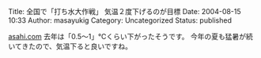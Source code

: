 Title: 全国で「打ち水大作戦」 気温２度下げるのが目標
Date: 2004-08-15 10:33
Author: masayukig
Category: Uncategorized
Status: published

[asahi.com](http://www.asahi.com/national/update/0812/021.html?2004)
去年は「0.5〜1」℃くらい下がったそうです。
今年の夏も猛暑が続いてきたので、気温下ると良いですね。
